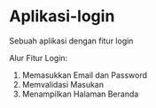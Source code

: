 # Aplikasi-login
Sebuah aplikasi dengan fitur login

Alur Fitur Login:
1. Memasukkan Email dan Password
2. Memvalidasi Masukan
3. Menampilkan Halaman Beranda

